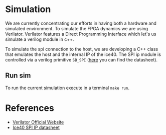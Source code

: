 
# Simulation

We are currently concentrating our efforts in having both a hardware and
simulated environment.
To simulate the FPGA dynamics we are using Verilator.
Verilator features a Direct Programming Interface which let's us simulate a
verilog module in c++. 

To simulate the spi connection to the host, we are developing a C++ class
that emulates the host and the internal IP of the ice40.
The SPI ip module is controlled via a verilog primitive `SB_SPI`
([here][ice40-spi] you can find the datasheet).


[verilator]: https://www.veripool.org/wiki/verilator
[ice40-spi]: http://www.latticesemi.com/view_document?document_id=50117

## Run sim

To run the current simulation execute in a terminal `make run`.

# References

- [Verilator Official Website][verilator]
- [Ice40 SPI IP datasheet][ice40-spi]



